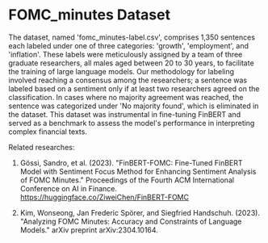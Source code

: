 # FOMC_minutes Dataset

The dataset, named 'fomc_minutes-label.csv', comprises 1,350 sentences each labeled under one of three categories: 'growth', 'employment', and 'inflation'. These labels were meticulously assigned by a team of three graduate researchers, all males aged between 20 to 30 years, to facilitate the training of large language models. Our methodology for labeling involved reaching a consensus among the researchers; a sentence was labeled based on a sentiment only if at least two researchers agreed on the classification. In cases where no majority agreement was reached, the sentence was categorized under 'No majority found', which is eliminated in the dataset. This dataset was instrumental in fine-tuning FinBERT and served as a benchmark to assess the model's performance in interpreting complex financial texts.

Related researches:

1) Gössi, Sandro, et al. (2023). "FinBERT-FOMC: Fine-Tuned FinBERT Model with Sentiment Focus Method for Enhancing Sentiment Analysis of FOMC Minutes." Proceedings of the Fourth ACM International Conference on AI in Finance.
https://huggingface.co/ZiweiChen/FinBERT-FOMC

3) Kim, Wonseong, Jan Frederic Spörer, and Siegfried Handschuh. (2023). "Analyzing FOMC Minutes: Accuracy and Constraints of Language Models." arXiv preprint arXiv:2304.10164.

